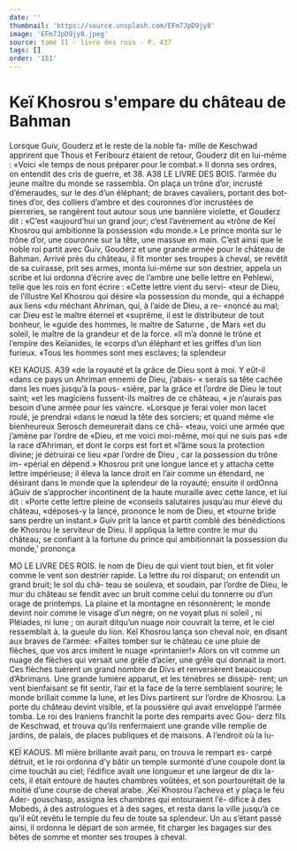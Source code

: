 ```yaml
---
date: ''
thumbnail: 'https://source.unsplash.com/EFm7JpD9jy8'
image: 'EFm7JpD9jy8.jpeg'
source: tome II - livre des rois - P. 437
tags: []
order: '151'
---
```


# Keï Khosrou s'empare du château de Bahman

Lorsque Guiv, Gouderz et le reste de la noble fa- mille de Keschwad apprirent que Thous et Feribourz étaient de retour, Gouderz dit en lui-même : «Voici
«le temps de nous préparer pour le combat.» Il donna ses ordres, on entendit des cris de guerre, et 38.
A38 LE LIVRE DES BOIS.
l’armée du jeune maître du monde se rassembla. On plaça un trône d’or, incrusté d’émeraudes, sur le des
d’un éléphant; de braves cavaliers, portant des bot- tines d’or, des colliers d’ambre et des couronnes d’or incrustées de pierreries, se rangèrent tout autour sous une bannière violette, et Gouderz dit : «C’est «aujourd’hui un grand jour; c’est l’avénement au
«trône de Keî Khosrou qui ambitionne la possession «du monde.»
Le prince monta sur le trône d’or, une couronne
sur la tête, une massue en main. C’est ainsi que le
noble roi partit avec Guiv, Gouderz et une grande armée pour le château de Bahman. Arrivé près du château, il fit monter ses troupes à cheval, se revêtit
de sa cuirasse, prit ses armes, monta lui-même sur son destrier, appela un scribe et lui ordonna d’écrire
avec de l’ambre une belle lettre en Pehlewi, telle que les rois en font écrire : «Cette lettre vient du servi- «teur de Dieu, de l’illustre Keî Khosrou qui désire
«la possession du monde, qui a échappé aux liens «du méchant Ahriman, qui, à l’aide de Dieu, a re- «noncé au mal; car Dieu est le maître éternel et «suprême, il est le distributeur de tout bonheur, le «guide des hommes, le maître de Saturne , de Mars «et du soleil, le maître de la grandeur et de la force. «Il m’a donné le trône et l’empire des Keïanides, le
«corps d’un éléphant et les griffes d’un lion furieux.
«Tous les hommes sont mes esclaves; la splendeur

KEI KAOUS. A39 «de la royauté et la grâce de Dieu sont à moi. Y eût-il
«dans ce pays un Ahriman ennemi de Dieu, j’abais- « serais sa tête cachée dans les nues jusqu’à la pous- «sière, par la grâce et l’ordre de Dieu le tout saint; «et les magiciens fussent-ils maîtres de ce château,
« je n’aurais pas besoin d’une armée pour les vaincre. «Lorsque je ferai voler mon lacet roulé, je prendrai «dans le nœud la tête des sorciers; et quand même «le bienheureux Serosch demeurerait dans ce châ- «teau, voici une armée que j’amène par l’ordre de
«Dieu, et me voici moi-même, moi qui ne suis pas «de la race d’Ahriman, et dont le corps est fort et «l’âme sous la protection divine; je détruirai ce lieu
«par l’ordre de Dieu , car la possession du trône im- «périal en dépend.»
Khosrou prit une longue lance et y attacha cette lettre impérieuse; il éleva la lance droit en l’air
comme un étendard, ne désirant dans le monde que
la splendeur de la royauté; ensuite il ordOnna àGuiv
de s’approcher incontinent de la haute muraille avec
cette lance, et lui dit : «Porte cette lettre pleine de «conseils salutaires jusqu’au mur élevé du château,
«déposes-y la lance, prononce le nom de Dieu, et «tourne bride sans perdre un instant.» Guiv prit la lance et partit comblé des bénédictions de Khosrou
le serviteur de Dieu. Il appliqua la lettre contre le mur du château, se confiant à la fortune du prince qui ambitionnait la possession du monde,’ prononça

MO LE LIVRE DES ROIS.
le nom de Dieu de qui vient tout bien, et fit voler comme le vent son destrier rapide. La lettre du roi disparut; on entendit un grand bruit; le sol du châ- teau se souleva, et soudain, par l’ordre de Dieu, le mur du château se fendit avec un bruit comme celui du tonnerre ou d’un orage de printemps. La plaine
et la montagne en résonnèrent; le monde devint noir comme le visage d’un nègre; on ne voyait plus ni soleil , ni Pléiades, ni lune ; on aurait ditqu’un nuage
noir couvrait la terre, et le ciel ressemblait à. la gueule du lion.
Keî Khosrou lança son cheval noir, en disant aux braves de l’armée: «Faites tomber sur le château
ce une pluie de flèches, que vos arcs imitent le nuage «printanier!» Alors on vit comme un nuage de flèches
qui versait une grêle d’acier, une grêle qui donnait
la mort. Ces flèches tuèrent un grand nombre de Divs et renversèrent beaucoup d’Abrimans. Une grande lumière apparut, et les ténèbres se dissipè-
rent; un vent bienfaisant se fit sentir, l’air et la face
de la terre semblaient sourire; le monde brillait comme la lune, et les Divs partirent sur l’ordre de Khosrou. La porte du château devint visible, et la poussière qui avait enveloppé l’armée tomba. Le roi
des Iraniens franchit la porte des remparts avec Gou- derz fils de Keschwad, et trouva qu’ils renfermaient
une grande ville remplie de jardins, de palais, de places publiques et de maisons. A l’endroit où la lu-

KEÏ KAOUS. Ml mière brillante avait paru, on trouva le rempart es-
carpé détruit, et le roi ordonna d’y bâtir un temple surmonté d’une coupole dont la cime touchât au ciel; l’édifice avait une longueur et une largeur de dix la- cets, il était entouré de hautes chambres voûtées, et
son pourtourétait de la moitié d’une course de cheval arabe. ,Keï Khosrou l’acheva et y plaça le feu Ader- gouschasp, assigna les chambres qui entouraient l’é- difice à des Mobeds, à des astrologues et à des sages, et resta dans la ville jusqu’à ce qu’il eût revêtu le
temple du feu de toute sa splendeur. Un au s’étant passé ainsi, il ordonna le départ de son armée, fit charger les bagages sur des bêtes de somme et monter ses troupes à cheval.
